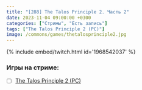 ```yaml
---
title: "[288] The Talos Principle 2. Часть 2"
date: 2023-11-04 09:00:00 +0300
categories: ["Стримы", "Есть запись"]
tags: ["The Talos Principle 2 (PC)"]
image: /commons/games/thetalosprinciple2.jpg
---
```


{% include embed/twitch.html id='1968542037' %}

### Игры на стриме:
+ [ ] [The Talos Principle 2 (PC)](/tags/the-talos-principle-2-pc)
